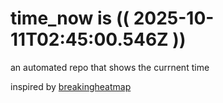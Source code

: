 # time_now is (( 2025-10-11T02:45:00.546Z ))

an automated repo that shows the currnent time

inspired by [breakingheatmap](https://github.com/breakingheatmap/breakingheatmap)